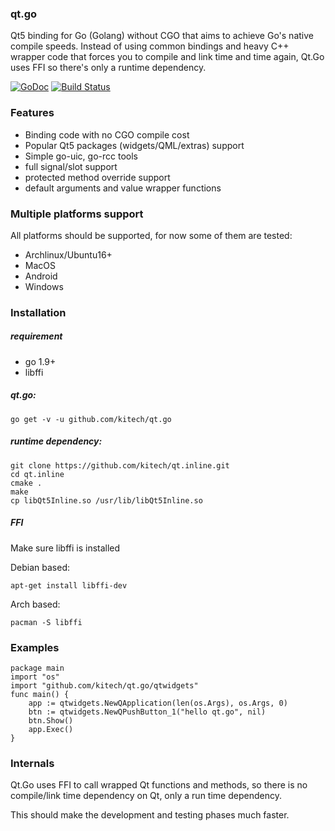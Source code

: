 
### qt.go

Qt5 binding for Go (Golang) without CGO that aims to achieve Go's native compile speeds. Instead of using common bindings and heavy C++ wrapper code that forces you to compile and link time and time again, Qt.Go uses FFI so there's only a runtime dependency.

[![GoDoc](https://godoc.org/github.com/kitech/qt.go?status.svg)](https://godoc.org/github.com/kitech/qt.go)
[![Build Status](https://travis-ci.org/kitech/qt.go.svg?branch=master)](https://travis-ci.org/kitech/qt.go)


### Features

* Binding code with no CGO compile cost
* Popular Qt5 packages (widgets/QML/extras) support
* Simple go-uic, go-rcc tools
* full signal/slot support
* protected method override support
* default arguments and value wrapper functions

### Multiple platforms support
All platforms should be supported, for now some of them are tested:

* Archlinux/Ubuntu16+
* MacOS
* Android
* Windows

### Installation

##### requirement

* go 1.9+
* libffi

##### qt.go:

    go get -v -u github.com/kitech/qt.go
    

##### runtime dependency:

    git clone https://github.com/kitech/qt.inline.git
    cd qt.inline
    cmake .
    make
    cp libQt5Inline.so /usr/lib/libQt5Inline.so

##### FFI

Make sure libffi is installed
    
Debian based:

    apt-get install libffi-dev
    
Arch based:

    pacman -S libffi

### Examples

    package main
    import "os"
    import "github.com/kitech/qt.go/qtwidgets"
    func main() {
        app := qtwidgets.NewQApplication(len(os.Args), os.Args, 0)
        btn := qtwidgets.NewQPushButton_1("hello qt.go", nil)
        btn.Show()
        app.Exec()
    }

### Internals

Qt.Go uses FFI to call wrapped Qt functions and methods, so there is no compile/link time dependency on Qt, only a run time dependency.

This should make the development and testing phases much faster.
